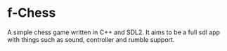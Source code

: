 # f-Chess

A simple chess game written in C++ and SDL2.
It aims to be a full sdl app with things such 
as sound, controller and rumble support.

